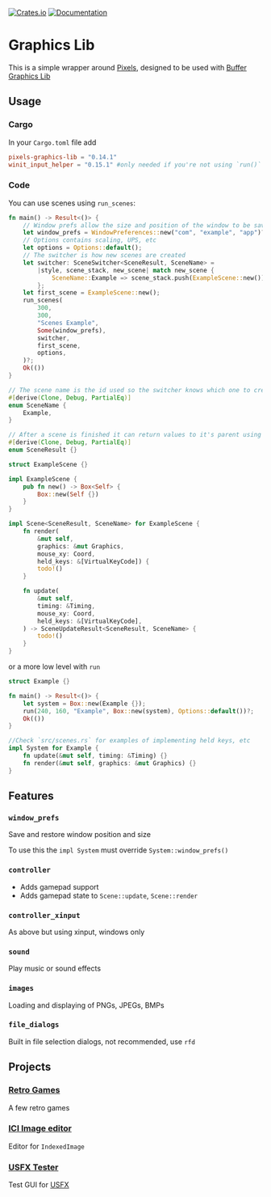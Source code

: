 [![Crates.io](https://img.shields.io/crates/v/pixels-graphics-lib)](https://crates.io/crates/pixels-graphics-lib "Crates.io version")
[![Documentation](https://img.shields.io/docsrs/pixels-graphics-lib)](https://docs.rs/pixels-graphics-lib "Documentation")

# Graphics Lib

This is a simple wrapper around [Pixels](https://github.com/parasyte/pixels), designed to be used with [Buffer Graphics Lib](https://github.com/emmabritton/buffer-graphics-lib)

## Usage

### Cargo

In your `Cargo.toml` file add
```toml
pixels-graphics-lib = "0.14.1"
winit_input_helper = "0.15.1" #only needed if you're not using `run()`
```

### Code

You can use scenes using `run_scenes`:
```rust
fn main() -> Result<()> {
    // Window prefs allow the size and position of the window to be saved and restored
    let window_prefs = WindowPreferences::new("com", "example", "app")?;
    // Options contains scaling, UPS, etc
    let options = Options::default();
    // The switcher is how new scenes are created
    let switcher: SceneSwitcher<SceneResult, SceneName> =
        |style, scene_stack, new_scene| match new_scene {
            SceneName::Example => scene_stack.push(ExampleScene::new()),
        };
    let first_scene = ExampleScene::new();
    run_scenes(
        300,
        300,
        "Scenes Example",
        Some(window_prefs),
        switcher,
        first_scene,
        options,
    )?;
    Ok(())
}

// The scene name is the id used so the switcher knows which one to create
#[derive(Clone, Debug, PartialEq)]
enum SceneName {
    Example,
}

// After a scene is finished it can return values to it's parent using scene result
#[derive(Clone, Debug, PartialEq)]
enum SceneResult {}

struct ExampleScene {}

impl ExampleScene {
    pub fn new() -> Box<Self> {
        Box::new(Self {})
    }
}

impl Scene<SceneResult, SceneName> for ExampleScene {
    fn render(
        &mut self, 
        graphics: &mut Graphics, 
        mouse_xy: Coord, 
        held_keys: &[VirtualKeyCode]) {
        todo!()
    }

    fn update(
        &mut self,
        timing: &Timing,
        mouse_xy: Coord,
        held_keys: &[VirtualKeyCode],
    ) -> SceneUpdateResult<SceneResult, SceneName> {
        todo!()
    }
}
```

or a more low level with `run`
```rust
struct Example {}

fn main() -> Result<()> {
    let system = Box::new(Example {});
    run(240, 160, "Example", Box::new(system), Options::default())?;
    Ok(())
}

//Check `src/scenes.rs` for examples of implementing held keys, etc
impl System for Example {
    fn update(&mut self, timing: &Timing) {}
    fn render(&mut self, graphics: &mut Graphics) {}
}
```

## Features

### `window_prefs`

Save and restore window position and size

To use this the `impl System` must override `System::window_prefs()`

### `controller`

* Adds gamepad support
* Adds gamepad state to `Scene::update`, `Scene::render` 

### `controller_xinput`

As above but using xinput, windows only

### `sound`

Play music or sound effects

### `images`

Loading and displaying of PNGs, JPEGs, BMPs

### `file_dialogs`

Built in file selection dialogs, not recommended, use `rfd`

## Projects

### [Retro Games](https://github.com/emmabritton/retro-games)

A few retro games

### [ICI Image editor](https://github.com/emmabritton/ici-image-editor)

Editor for `IndexedImage`

### [USFX Tester](https://github.com/emmabritton/uxfs-test)

Test GUI for [USFX](https://github.com/tversteeg/usfx)
